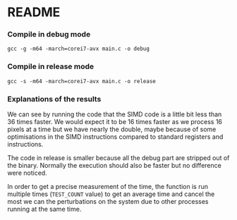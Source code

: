 # README

### Compile in debug mode
`gcc -g -m64 -march=corei7-avx main.c -o debug`

### Compile in release mode
`gcc -s -m64 -march=corei7-avx main.c -o release`

### Explanations of the results
We can see by running the code that the SIMD code is a little bit less than 36 times faster. We would expect it to be 16 times faster as we process 16 pixels at a time but we have nearly the double, maybe because of some optimisations in the SIMD instructions compared to standard registers and instructions.

The code in release is smaller because all the debug part are stripped out of the binary. Normally the execution should also be faster but no difference were noticed.

In order to get a precise measurement of the time, the function is run multiple times (`TEST_COUNT` value) to get an average time and cancel the most we can the perturbations on the system due to other processes running at the same time.
